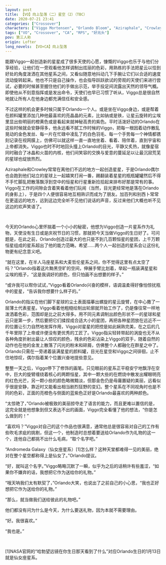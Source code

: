 ```yaml
---
layout: post
title: 【VO】向上坠落（二）星空（2）（TBC）
date: 2020-07-21 23:41
categories: ["Crossover"]
characters: ["Viggo Mortensen", "Orlando Bloom", "Aziraphale", "Crowley"]
tags: ["VO", "Crossover", "CA", "RPS", "好兆头"]
pov: 第三人称
origin: Lofter
long_novels: 【VO×CA】向上坠落
---
```


能跟Viggo一起创造新的星星成了很多天使的心愿，慷慨的Viggo也乐于与他们分享经验，让他们在一旁观看他怎样调制出炫丽的色彩，用熟练的手法把星云以恰到好处的角度泼洒在其他星系之间，又看似随意地抖动几下手腕让它们以合适的速度流动旋转起来。他也不只是自己操作，也会指导跃跃欲试的旁观的天使们来进行尝试，必要的时候甚至握住他们的手做出示范，举手投足间流露出天然的领导气概。即使他从不刻意指挥或是发出命令，天使们也早已习惯了听从，Viggo总是很自然地就让所有人在他身边都充满信任和安全感。

不过这样的机会更多时候只属于Orlando一个人。或是坐在Viggo身边，或是帮着在颜料罐里添加几种他最喜欢的亮晶晶的元素，比如钠或是铁，让星云旋转的尘埃里显出些明丽的橙黄色或是看起来就神秘高贵的紫色。平时活泼好动的Orlando在这些时候就会安静得多，他永远看不腻工作时候的Viggo，把每一根因着动作散乱晃动的金色发丝、每一片在忙碌中凌乱了的白色羽毛、每一个手势每一个神情都镌刻记录在视网膜上，仿佛可以就这样一直一直地坐着、看着、陪伴着，直到宇宙和上帝都消失。Viggo也时不时地回头撞上Orlando的目光，平静又炙热，就像星宿同时融合了冰晶和火苗的内核，他们间笑容的交换与爱意的蔓延足以让最沉寂荒芜的星球也绽放热烈。

Aziraphale和Crowley常常在离他们不远的地方一起创造星星，于是Orlando偶尔也会跑到他们站立的星球上一起嬉笑打闹一番，踢翻装着星星的瓶瓶罐罐然后不得不手忙脚乱把散落飘浮到空中的恒星和行星重新捡拾起来排布好那是常有的事。Viggo在工作的间隙会含着笑看着他们玩闹（当然，目光更经常地是落在Orlando的身影上），于是四个人便很容易地互相熟识而成为了朋友。加百列和别西卜常常在更遥远的地方，远到这边完全听不见他们说话的声音，反过来他们大概也听不见这边的欢声笑语了。

<br>

今天的Orlando心里怀揣着一个小小的秘密，他想为Viggo创造一片星系作为礼物，天使没有生日或是庆祝节日的习惯，那就把今天当做Viggo的生日好了。可问题是，在此之前，Orlando创造过最大的也只是不到几百颗恒星的星团，上千万颗恒星组成的星系超出了他的能力范畴。希望……两个人一起创造的星系会让这份礼物更有纪念意义吧。

“就在这里，在半人马座星系和大麦哲伦星系之间，你不觉得这里有点太空了吗？”Orlando指着这片黝黑空旷的空间，伸展手臂比划着，举起一瓶装满星星和尘埃的瓶子，“这是我调好的颜色，但只怕画不出想要的样子。”

“或许我可以帮你试试，”Viggo看着Orlando兴奋的模样，语调温柔得好像怕惊扰瓶中的星星，“告诉我你想要什么样子的。”

Orlando的指尖在他们脚下星球的尘土表面描摹出螺旋的星云旋臂，在中心撒了一层薄土代表星星。Viggo看着他粗糙绘制出轮廓就开始工作了，仍是像往常一样地泼洒着色彩，范围却是比之前大得多。用不同元素调制出颜色形状不一的星球和星云只是第一步，然后要把它们揉捏成合适大小的星团，再把各种星团放在远近不一的位置让引力自然地发挥作用，Viggo对星星的把控是如此娴熟完美，在之后的几千年里除了上帝或许便没有更优秀的工匠了。Viggo指尖轻转带起的涡旋也无不从各种角度折射出最让人惊叹的颜色，残余的色彩沾染上Viggo的双手，随着自然的动作也在他的金发上散落了闪光的粉末和碎屑，仿佛整个人都融化在群星之中了。Orlando只需在一旁递着装满星星的颜料罐，目光在星空和Viggo之间徘徊，止不住地惊叹，偶尔指着某个位置兴奋地提些意见。

整整一天之后，Viggo停下了修饰的画笔。只见眼前的星系正平稳安宁地飘浮在空中，巨大的旋臂缠绕着核心的两颗恒星，其中一颗大些的在燃烧中散发出耀眼明亮的红色光芒，另一颗小些的颜色略微黯淡，但那金色仍是毋庸置疑的美丽，远看似乎很是安静，靠近时又能看出相当剧烈狂野的变幻。整个星系在不同视角时也是不同的色彩，正面的亮橙色与侧面的蓝紫色正好是Orlando最喜欢的两种颜色。

“太惊艳了，”Orlando被极致的美丽掠夺走了语言的能力，而且更难以置信的是，这完全就是他想象到但又表达不出的画面，Viggo完全看懂了他的想法，“你是怎么做到的！”

“喜欢吗？”Viggo对自己的这个作品也很满意，通常他总是很容易对自己的工作有些吹毛求疵的挑剔，但这一个，他制造时总想着要送给Orlando作为礼物的这一个，连他自己都挑不出什么毛病，“取个名字吧。”

“Andromeda Galaxy（仙女座星系）[1]怎么样？这种天堂都难得一见的美丽，绝对在整个星空都称得上是仙女了。”Orlando提议。

“好，就叫这个名字。”Viggo略略沉默了一瞬，似乎为之后的话稍许有些羞涩，“如果你不嫌弃的话，我想把它作为送给你的礼物。”

“哦天呐我们太有默契了，”Orlando大笑，也说出了之前自己的小心思，“我也正好想把它作为送给你的礼物。”

“那么，就当做我们送给彼此的礼物吧。”

他们都没有问为什么是今天，为什么要送礼物，因为本就不需要理由。

“好。我很喜欢。”

“我也是。”

<br>

[1]NASA官网的“哈勃望远镜在你生日那天看到了什么”对应Orlando生日的1月13日就是仙女座星系。